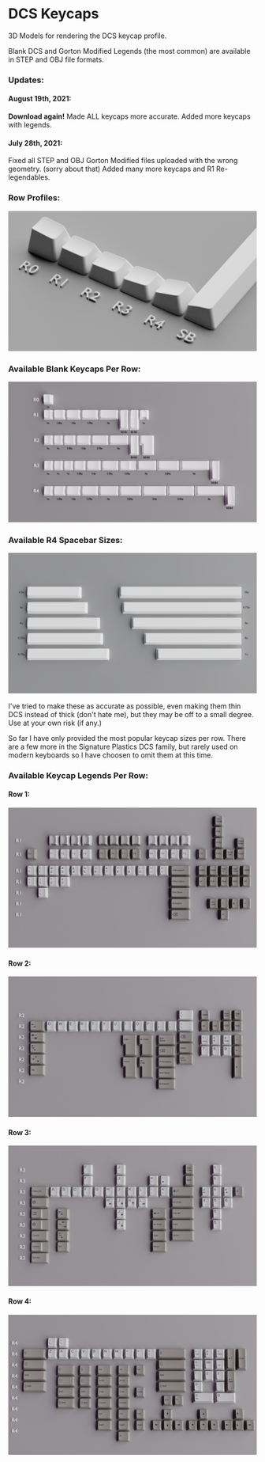 # DCS Keycaps

3D Models for rendering the DCS keycap profile.

Blank DCS and Gorton Modified Legends (the most common) are available in STEP and OBJ file formats.

### Updates: ###
#### August 19th, 2021: ####
**Download again!** Made ALL keycaps more accurate. Added more keycaps with legends. 

#### July 28th, 2021: ####
Fixed all STEP and OBJ Gorton Modified files uploaded with the wrong geometry. (sorry about that) Added many more keycaps and R1 Re-legendables.

### Row Profiles:

![Row Profiles](https://github.com/Fooblitzky/DCS_keycaps/blob/master/images/DCS_Profile_Angle.png)

### Available Blank Keycaps Per Row:

![Keycaps Per Row](https://github.com/Fooblitzky/DCS_keycaps/blob/master/images/DCS_Keycaps_by_Rows.png)

### Available R4 Spacebar Sizes:

![Spacebar Sizes](https://github.com/Fooblitzky/DCS_keycaps/blob/master/images/DCS_Keycap_Spacebars.png)

I've tried to make these as accurate as possible, even making them thin DCS instead of thick (don't hate me), but they may be off to a small degree. Use at your own risk (if any.)

So far I have only provided the most popular keycap sizes per row. There are a few more in the Signature Plastics DCS family, but rarely used on modern keyboards so I have choosen to omit them at this time.

### Available Keycap Legends Per Row: ###

#### Row 1: ####
![Row 1](https://github.com/Fooblitzky/DCS_keycaps/blob/master/images/DCS_Legends_Row_1.png)
#### Row 2: ####
![Row 2](https://github.com/Fooblitzky/DCS_keycaps/blob/master/images/DCS_Legends_Row_2.png)
#### Row 3: ####
![Row 3](https://github.com/Fooblitzky/DCS_keycaps/blob/master/images/DCS_Legends_Row_3.png)
#### Row 4: ####
![Row 4](https://github.com/Fooblitzky/DCS_keycaps/blob/master/images/DCS_Legends_Row_4.png)
